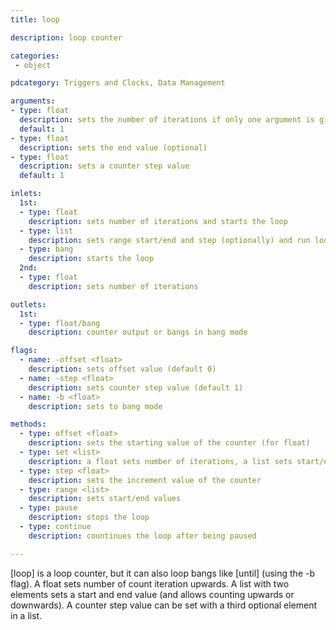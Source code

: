 ```yaml
---
title: loop

description: loop counter

categories:
 - object

pdcategory: Triggers and Clocks, Data Management

arguments:
- type: float
  description: sets the number of iterations if only one argument is given, or start value if there are more arguments
  default: 1
- type: float
  description: sets the end value (optional)
- type: float
  description: sets a counter step value
  default: 1

inlets:
  1st:
  - type: float
    description: sets number of iterations and starts the loop
  - type: list
    description: sets range start/end and step (optionally) and run loop
  - type: bang
    description: starts the loop
  2nd:
  - type: float
    description: sets number of iterations

outlets:
  1st:
  - type: float/bang
    description: counter output or bangs in bang mode

flags:
  - name: -offset <float>
    description: sets offset value (default 0)
  - name: -step <float>
    description: sets counter step value (default 1)
  - name: -b <float>
    description: sets to bang mode

methods:
  - type: offset <float>
    description: sets the starting value of the counter (for float)
  - type: set <list>
    description: a float sets number of iterations, a list sets start/end and step (optionally)
  - type: step <float>
    description: sets the increment value of the counter
  - type: range <list>
    description: sets start/end values
  - type: pause
    description: stops the loop
  - type: continue
    description: countinues the loop after being paused

---
```


[loop] is a loop counter, but it can also loop bangs like [until] (using the -b flag). A float sets number of count iteration upwards. A list with two elements sets a start and end value (and allows counting upwards or downwards). A counter step value can be set with a third optional element in a list.


